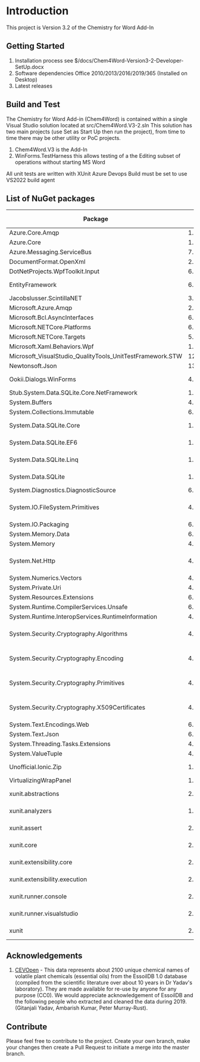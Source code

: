 # Introduction 
This project is Version 3.2 of the Chemistry for Word Add-In

## Getting Started
1.	Installation process see $/docs/Chem4Word-Version3-2-Developer-SetUp.docx
2.	Software dependencies Office 2010/2013/2016/2019/365 (Installed on Desktop)
3.	Latest releases

## Build and Test
The Chemistry for Word Add-in (Chem4Word) is contained within a single Visual Studio solution located at src/Chem4Word.V3-2.sln
This solution has two main projects (use Set as Start Up then run the project), from time to time there may be other utility or PoC projects.
1. Chem4Word.V3 is the Add-In
2. WinForms.TestHarness this allows testing of a the Editing subset of operations without starting MS Word

All unit tests are written with XUnit
Azure Devops Build must be set to use VS2022 build agent

## List of NuGet packages
| Package | Version | Licence | Reference Count |
|--|--|--|--|
|Azure.Core.Amqp|1.2.0||2|
|Azure.Core|1.25.0|MIT|2|
|Azure.Messaging.ServiceBus|7.10.0||2|
|DocumentFormat.OpenXml|2.17.1|MIT|3|
|DotNetProjects.WpfToolkit.Input|6.1.94|MS-PL|1|
|EntityFramework|6.4.4|Apache-2.0|3|
|Jacobslusser.ScintillaNET|3.6.3|MIT|1|
|Microsoft.Azure.Amqp|2.5.12||2|
|Microsoft.Bcl.AsyncInterfaces|6.0.0|MIT|2|
|Microsoft.NETCore.Platforms|6.0.5||2|
|Microsoft.NETCore.Targets|5.0.0|MIT|2|
|Microsoft.Xaml.Behaviors.Wpf|1.1.39|MIT|1|
|Microsoft_VisualStudio_QualityTools_UnitTestFramework.STW|12.0.21005.1|Microsoft|1|
|Newtonsoft.Json|13.0.1|MIT|16|
|Ookii.Dialogs.WinForms|4.0.0|Public Domain|1|
|Stub.System.Data.SQLite.Core.NetFramework|1.0.116.0||3|
|System.Buffers|4.5.1|MIT|3|
|System.Collections.Immutable|6.0.0|MIT|1|
|System.Data.SQLite.Core|1.0.116.0|Public Domain|3|
|System.Data.SQLite.EF6|1.0.116.0|Public Domain|3|
|System.Data.SQLite.Linq|1.0.116.0|Public Domain|3|
|System.Data.SQLite|1.0.116.0|Public Domain|3|
|System.Diagnostics.DiagnosticSource|6.0.0|MIT|2|
|System.IO.FileSystem.Primitives|4.3.0|MS-.NET-Library License|3|
|System.IO.Packaging|6.0.0|MIT|3|
|System.Memory.Data|6.0.0|MIT|2|
|System.Memory|4.5.5|MIT|3|
|System.Net.Http|4.3.4|MS-.NET-Library License|9|
|System.Numerics.Vectors|4.5.0|MIT|3|
|System.Private.Uri|4.3.2|MIT|2|
|System.Resources.Extensions|6.0.0|MIT|1|
|System.Runtime.CompilerServices.Unsafe|6.0.0|MIT|3|
|System.Runtime.InteropServices.RuntimeInformation|4.3.0||2|
|System.Security.Cryptography.Algorithms|4.3.1|MS-.NET-Library License|9|
|System.Security.Cryptography.Encoding|4.3.0|MS-.NET-Library License|9|
|System.Security.Cryptography.Primitives|4.3.0|MS-.NET-Library License|9|
|System.Security.Cryptography.X509Certificates|4.3.2|MS-.NET-Library License|9|
|System.Text.Encodings.Web|6.0.0|MIT|2|
|System.Text.Json|6.0.5|MIT|2|
|System.Threading.Tasks.Extensions|4.5.4|MIT|2|
|System.ValueTuple|4.5.0|MIT|5|
|Unofficial.Ionic.Zip|1.9.1.8|Unknown ?|3|
|VirtualizingWrapPanel|1.5.7|MIT|1|
|xunit.abstractions|2.0.3|Apache-2.0|1|
|xunit.analyzers|1.0.0|Apache-2.0|1|
|xunit.assert|2.4.2|Apache-2.0|1|
|xunit.core|2.4.2|Apache-2.0|1|
|xunit.extensibility.core|2.4.2|Apache-2.0|1|
|xunit.extensibility.execution|2.4.2|Apache-2.0|1|
|xunit.runner.console|2.4.2|Apache-2.0|1|
|xunit.runner.visualstudio|2.4.5|Apache-2.0|1|
|xunit|2.4.2|Apache-2.0|1|

## Acknowledgements
1. [CEVOpen](https://github.com/petermr/CEVOpen) - This data represents about 2100 unique chemical names of volatile plant chemicals (essential oils) from the EssoilDB 1.0 database (compiled from the scientific literature over about 10 years in Dr Yadav's laboratory). They are made available for re-use by anyone for any purpose (CC0). We would appreciate acknowledgement of EssoilDB and the following people who extracted and cleaned the data during 2019. (Gitanjali Yadav, Ambarish Kumar, Peter Murray-Rust).

## Contribute
Please feel free to contribute to the project.
Create your own branch, make your changes then create a Pull Request to initiate a merge into the master branch.
